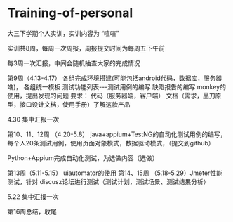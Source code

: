 # Training-of-personal
大三下学期个人实训，实训内容为 “喧喧”

实训共8周，每周一次周报，周报提交时间为每周五下午前


每3周一次汇报，中间会随机抽查大家的完成情况

第9周（4.13-4.17） 各组完成环境搭建(可能包括android代码，数据库，服务器端)，
各组统一模板
测试功能列表---测试用例的编写
缺陷报告的编写 
monkey的使用，提出发现的问题
要求：
代码（服务器端，客户端）
文档（需求，墨刀原型，接口设计文档，使用手册）了解这款产品

4.30 集中汇报一次

第10、11、12周 （4.20-5.8）
java+appium+TestNG的自动化测试用例的编写，每个人20条测试用例，使用页面对象模式，数据驱动模式，（提交到github）

Python+Appium完成自动化测试，为选做内容（选做）

第13周（5.11-5.15）  uiautomator的使用
第14、15周  （5.18-5.29）Jmeter性能测试，针对 discusz论坛进行测试（测试计划，测试场景、测试结果分析）

5.22 集中汇报一次

第16周总结，收尾
